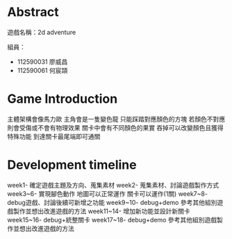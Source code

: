 # Abstract

遊戲名稱：2d adventure

組員：

- 112590031 廖威昌
- 112590061 何宸頡

# Game Introduction

主體架構會像馬力歐 主角會是一隻變色龍 只能踩踏對應顏色的方塊 若顏色不對應則會受傷或不會有物理效果 關卡中會有不同顏色的果實 吞掉可以改變顏色且獲得特殊功能 到達關卡最尾端即可通關 

# Development timeline

week1- 確定遊戲主題及方向、蒐集素材
week2- 蒐集素材、討論遊戲製作方式
week3~6- 實現腳色動作 地圖可以正常運作 關卡可以運作(1關)
week7~8- debug遊戲、討論後續可新增之功能
week9~10- debug+demo 參考其他組別遊戲製作並想出改進遊戲的方法
week11~14- 增加新功能並設計新關卡
week15~16- debug+統整關卡
week17~18- debug+demo 參考其他組別遊戲製作並想出改進遊戲的方法
